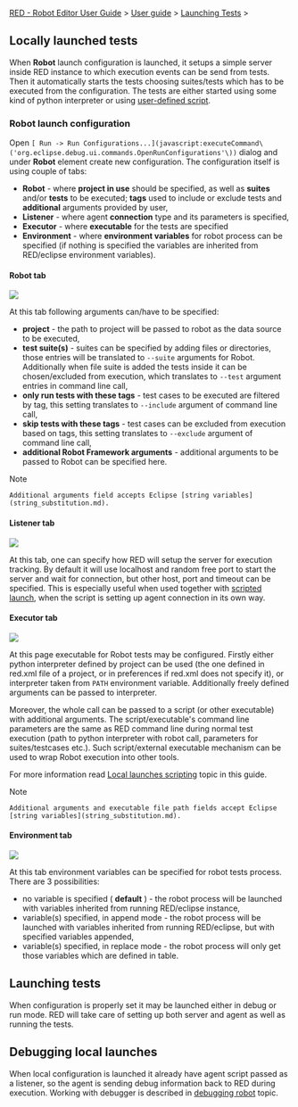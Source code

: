[RED - Robot Editor User Guide](..\\..\\index.md) > [User
guide](..\\user_guide.md) > [Launching Tests](..\\launching.md) >

## Locally launched tests

When **Robot** launch configuration is launched, it setups a simple server
inside RED instance to which execution events can be send from tests. Then it
automatically starts the tests choosing suites/tests which has to be executed
from the configuration. The tests are either started using some kind of python
interpreter or using [user-defined script](local_launch_scripting.md).

### Robot launch configuration

Open `[ Run -> Run
Configurations...](javascript:executeCommand\('org.eclipse.debug.ui.commands.OpenRunConfigurations'\))`
dialog and under **Robot** element create new configuration. The configuration
itself is using couple of tabs:

  * **Robot** \- where **project in use** should be specified, as well as **suites** and/or **tests** to be executed; **tags** used to include or exclude tests and **additional** arguments provided by user, 
  * **Listener** \- where agent **connection** type and its parameters is specified, 
  * **Executor** \- where **executable** for the tests are specified 
  * **Environment** \- where **environment variables** for robot process can be specified (if nothing is specified the variables are inherited from RED/eclipse environment variables). 

#### Robot tab

![](images/local_config_robot.png)

At this tab following arguments can/have to be specified:

  * **project** \- the path to project will be passed to robot as the data source to be executed, 
  * **test suite(s)** \- suites can be specified by adding files or directories, those entries will be translated to `--suite` arguments for Robot. Additionally when file suite is added the tests inside it can be chosen/excluded from execution, which translates to `--test` argument entries in command line call, 
  * **only run tests with these tags** \- test cases to be executed are filtered by tag, this setting translates to `--include` argument of command line call, 
  * **skip tests with these tags** \- test cases can be excluded from execution based on tags, this setting translates to `--exclude` argument of command line call, 
  * **additional Robot Framework arguments** \- additional arguments to be passed to Robot can be specified here. 

Note

    Additional arguments field accepts Eclipse [string variables](string_substitution.md).

#### Listener tab

![](images/local_config_listener.png)

At this tab, one can specify how RED will setup the server for execution
tracking. By default it will use localhost and random free port to start the
server and wait for connection, but other host, port and timeout can be
specified. This is especially useful when used together with [scripted
launch](local_launch_scripting.md), when the script is setting up agent
connection in its own way.

#### Executor tab

![](images/local_config_exec.png)

At this page executable for Robot tests may be configured. Firstly either
python interpreter defined by project can be used (the one defined in red.xml
file of a project, or in preferences if red.xml does not specify it), or
interpreter taken from `PATH` environment variable. Additionally freely
defined arguments can be passed to interpreter.

Moreover, the whole call can be passed to a script (or other executable) with
additional arguments. The script/executable's command line parameters are the
same as RED command line during normal test execution (path to python
interpreter with robot call, parameters for suites/testcases etc.). Such
script/external executable mechanism can be used to wrap Robot execution into
other tools.

For more information read [Local launches
scripting](local_launch_scripting.md) topic in this guide.

Note

    Additional arguments and executable file path fields accept Eclipse [string variables](string_substitution.md).

#### Environment tab

![](images/local_config_env.png)

At this tab environment variables can be specified for robot tests process.
There are 3 possibilities:

  * no variable is specified ( **default** ) - the robot process will be launched with variables inherited from running RED/eclipse instance,
  * variable(s) specified, in append mode - the robot process will be launched with variables inherited from running RED/eclipse, but with specified variables appended,
  * variable(s) specified, in replace mode - the robot process will only get those variables which are defined in table.

## Launching tests

When configuration is properly set it may be launched either in debug or run
mode. RED will take care of setting up both server and agent as well as
running the tests.

## Debugging local launches

When local configuration is launched it already have agent script passed as a
listener, so the agent is sending debug information back to RED during
execution. Working with debugger is described in [debugging robot](debug.md)
topic.

  
  

